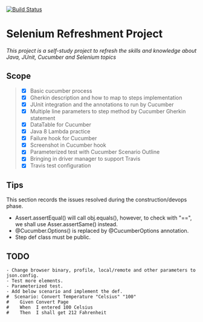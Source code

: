 [![Build Status](https://travis-ci.org/maxwu/cucumber-java-toy.svg?branch=master)](https://travis-ci.org/maxwu/cucumber-java-toy)


# Selenium Refreshment Project

*This project is a self-study project to refresh the skills and knowledge about Java, JUnit, Cucumber and Selenium topics*

## Scope
>* [X] Basic cucumber process
>* [X] Gherkin description and how to map to steps implementation
>* [X] JUnit integration and the annotations to run by Cucumber
>* [X] Multiple line parameters to step method by Cucumber Gherkin statement
>* [X] DataTable for Cucumber 
>* [X] Java 8 Lambda practice
>* [X] Failure hook for Cucumber
>* [X] Screenshot in Cucumber hook
>* [X] Parameterized test with Cucumber Scenario Outline
>* [X] Bringing in driver manager to support Travis
>* [X] Travis test configuration

## Tips
This section records the issues resolved during the construction/devops phase.

- Assert.assertEqual() will call obj.equals(), however, to check with "==", we shall use Asser.assertSame() instead.
- @Cucumber.Options() is replaced by @CucumberOptions annotation.
- Step def class must be public.

## TODO
```
- Change browser binary, profile, local/remote and other parameters to json.config.
- Test more elements.
- Parameterized test. 
- Add below scenario and implement the def.
#  Scenario: Convert Temperature "Celsius" "100"
#    Given Convert Page
#    When  I entered 100 Celsius
#    Then  I shall get 212 Fahrenheit
```